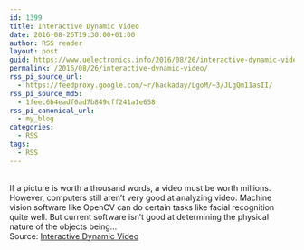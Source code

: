 ```yaml
---
id: 1399
title: Interactive Dynamic Video
date: 2016-08-26T19:30:00+01:00
author: RSS reader
layout: post
guid: https://www.uelectronics.info/2016/08/26/interactive-dynamic-video/
permalink: /2016/08/26/interactive-dynamic-video/
rss_pi_source_url:
  - https://feedproxy.google.com/~r/hackaday/LgoM/~3/JLgQm11asII/
rss_pi_source_md5:
  - 1feec6b4eadf0ad7b849cff241a1e658
rss_pi_canonical_url:
  - my_blog
categories:
  - RSS
tags:
  - RSS
---
```

&#013;  
If a picture is worth a thousand words, a video must be worth millions. However, computers still aren’t very good at analyzing video. Machine vision software like OpenCV can do certain tasks like facial recognition quite well. But current software isn’t good at determining the physical nature of the objects being…&#013;  
Source: <a href="https://feedproxy.google.com/~r/hackaday/LgoM/~3/JLgQm11asII/" target="_blank">Interactive Dynamic Video</a>